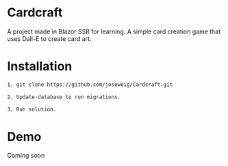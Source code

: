 # Cardcraft

A project made in Blazor SSR for learning. A simple card creation game that uses Dall-E to create card art.

# Installation

```bash
1. git clone https://github.com/joseweig/Cardcraft.git

2. Update-database to run migrations.

3. Run solution.
```

# Demo

Coming soon
